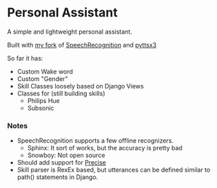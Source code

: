 # Personal Assistant
A simple and lightweight personal assistant.

Built with [my fork](https://pypi.org/project/speech-recognition-fork/) of [SpeechRecognition](https://pypi.org/project/SpeechRecognition/) and [pyttsx3](https://pypi.org/project/pyttsx3/)

So far it has:
- Custom Wake word
- Custom "Gender"
- Skill Classes loosely based on Django Views
- Classes for (still building skills)
    - Philips Hue
    - Subsonic
    
### Notes
- SpeechRecognition supports a few offline recognizers.
    - Sphinx: It sort of works, but the accuracy is pretty bad
    - Snowboy: Not open source
- Should add support for [Precise](https://github.com/MycroftAI/mycroft-precise)
- Skill parser is RexEx based, but utterances can be defined similar to path() statements in Django.

